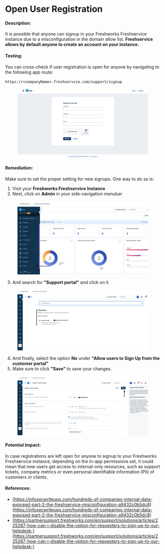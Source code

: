 # Open User Registration

#### Description:

It is possible that anyone can signup in your Freshworks Freshservice instance due to a misconfiguration in the domain allow list. **Freshservice allows by default anyone to create an account on your instance.**

#### Testing:

You can cross-check if user registration is open for anyone by navigating to the following app route:

```
https://<companyName>.freshservice.com/support/signup
```

<figure><img src="../../.gitbook/assets/freshworks/freshservice/0.png" alt=""><figcaption></figcaption></figure>

#### Remediation:

Make sure to set the proper setting for new signups. One way to do so is:

1. Visit your **Freshworks Freshservice Instance**
2. Next, click on **Admin** in your side-navigation menubar
<figure><img src="../../.gitbook/assets/freshworks/freshservice/1.png" alt=""><figcaption></figcaption></figure>

3. And search for **"Support portal"** and click on it
<figure><img src="../../.gitbook/assets/freshworks/freshservice/2.png" alt=""><figcaption></figcaption></figure>

4. And finally, select the option **No** under **"Allow users to Sign Up from the customer portal"**
5. Make sure to click **"Save"** to save your changes.

<figure><img src="../../.gitbook/assets/freshworks/freshservice/3.png" alt=""><figcaption></figcaption></figure>



#### Potential Impact:

In case registrations are left open for anyone to signup to your Freshworks Freshservice instance, depending on the in-app permissions set, it could mean that new users get access to internal-only resources, such as support tickets, company metrics or even personal identifiable information (PII) of customers or clients.


#### References:

* [https://infosecwriteups.com/hundreds-of-companies-internal-data-exposed-part-2-the-freshservice-misconfiguration-a9432c0b5dc8](https://infosecwriteups.com/hundreds-of-companies-internal-data-exposed-part-2-the-freshservice-misconfiguration-a9432c0b5dc8)
* [https://partnersupport.freshworks.com/en/support/solutions/articles/225287-how-can-i-disable-the-option-for-requesters-to-sign-up-to-our-helpdesk-](https://partnersupport.freshworks.com/en/support/solutions/articles/225287-how-can-i-disable-the-option-for-requesters-to-sign-up-to-our-helpdesk-)
